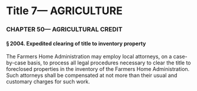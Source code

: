 
# Title 7— AGRICULTURE
### CHAPTER 50— AGRICULTURAL CREDIT
#### § 2004. Expedited clearing of title to inventory property

The Farmers Home Administration may employ local attorneys, on a case-by-case basis, to process all legal procedures necessary to clear the title to foreclosed properties in the inventory of the Farmers Home Administration. Such attorneys shall be compensated at not more than their usual and customary charges for such work.

